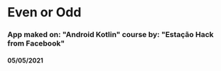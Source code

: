 <h1>Even or Odd</h1>
<h3>App maked on: "Android Kotlin" course by: "Estação Hack from Facebook"</h3>
<h4>05/05/2021</h4>
